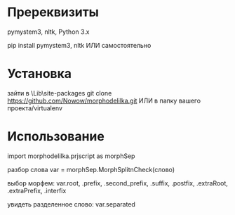 # Пререквизиты

pymystem3, nltk, Python 3.x 

pip install pymystem3, nltk
ИЛИ самостоятельно

# Установка 
зайти в \Lib\site-packages
git clone https://github.com/Nowow/morphodelilka.git
ИЛИ в папку вашего проекта/virtualenv

# Использование 
import morphodelilka.prjscript as morphSep 

разбор слова 
var = morphSep.MorphSplitnCheck(слово)

выбор морфем:
var.root, .prefix, .second_prefix, .suffix, .postfix, .extraRoot, .extraPrefix, .interfix

увидеть разделенное слово:
var.separated
